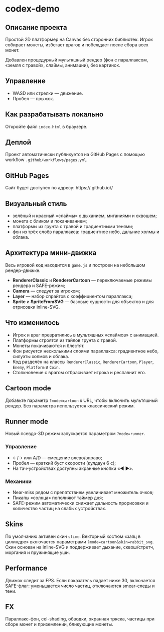 # codex-demo

## Описание проекта

Простой 2D платформер на Canvas без сторонних библиотек. Игрок собирает монеты, избегает врагов и побеждает после сбора всех монет.

Добавлен процедурный мультяшный рендер (фон с параллаксом, «земля с травой», слаймы, анимации), без картинок.

## Управление

- WASD или стрелки — движение.
- Пробел — прыжок.

## Как разрабатывать локально

Откройте файл `index.html` в браузере.

## Деплой

Проект автоматически публикуется на GitHub Pages с помощью workflow `.github/workflows/pages.yml`.

## GitHub Pages

Сайт будет доступен по адресу: https://<owner>.github.io/<repo>/

## Визуальный стиль

- зелёный и красный «слаймы» с дыханием, миганиями и сквошем;
- монета с бликом и покачиванием;
- платформы из грунта с травой и градиентными тенями;
- фон из трёх слоёв параллакса: градиентное небо, дальние холмы и облака.

## Архитектура мини-движка

Весь игровой код находится в `game.js` и построен на небольшом рендер-движке.

- **RendererClassic** и **RendererCartoon** — переключаемые режимы рендера и SAFE-режим;
- **Camera** — следует за игроком;
- **Layer** — набор спрайтов с коэффициентом параллакса;
- **Sprite** и **SpriteFromSVG** — базовые сущности для объектов и для отрисовки inline-SVG.

## Что изменилось

- Игрок и враг превратились в мультяшных «слаймов» с анимацией.
- Платформы строятся из тайлов грунта с травой.
- Монеты покачиваются и блестят.
- Фон рисуется несколькими слоями параллакса: градиентное небо, силуэты холмов и облака.
- Код разделён на классы `RendererClassic`, `RendererCartoon`, `Player`, `Enemy`, `Platform` и `Coin`.
- Столкновение с врагом отбрасывает игрока и респавнит его.

## Cartoon mode

Добавьте параметр `?mode=cartoon` к URL, чтобы включить мультяшный рендер. Без параметра используется классический режим.

## Runner mode

Новый псевдо-3D режим запускается параметром `?mode=runner`.

### Управление

- ←/→ или A/D — смещение влево/вправо;
- Пробел — краткий буст скорости (кулдаун 6 c);
- На тач-устройствах доступны экранные кнопки «◀ ▶».

### Механики

- Near-miss рядом с препятствием увеличивает множитель очков;
- Пикапы «солнца» пополняют таймер дня;
- SAFE-режим автоматически снижает дальность прорисовки и количество частиц на слабых устройствах.

## Skins

По умолчанию активен скин `slime`. Векторный костюм «заяц в цилиндре» включается параметрами `?mode=cartoon&skin=rabbit_svg`. Скин основан на inline-SVG и поддерживает дыхание, сквош/стретч, моргания и пружинящие уши.

## Performance

Движок следит за FPS. Если показатель падает ниже 30, включается SAFE-флаг: уменьшается число частиц, отключаются smear-следы и тени.

## FX

Параллакс-фон, cel-shading, обводки, экранная тряска, частицы при сборе монет и приземлении, бликующие монеты.
